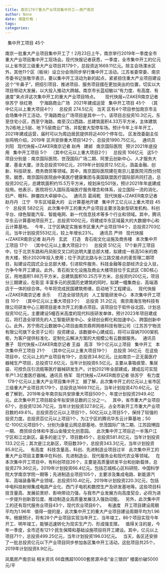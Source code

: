 ```yaml
---
title: 南京179个重大产业项目集中开工——房产南京
author: None
date: 楼盘价格 : 
tags: 
categories: 
---
```

  集中开工项目 45个
<!-- more -->
南京一批重大产业项目集中开工了！2月23日上午，南京举行2019年一季度全市重大产业项目集中开工现场会。现代快报记者获悉，一季度，全市集中开工的亿元以上省市区三级重大产业项目共179个，总投资达1669.11亿元。除主会场溧水区外，其他11个区（板块）设立分会场同步举行集中开工活动。江苏省委常委、南京市委书记张敬华表示，要以集中开工活动为新的起点，紧紧扭住重大产业项目建设这个“牛鼻子”，把招引项目、推进项目、服务项目摆在更加突出的位置，切实以大项目带动大发展，以大投入推动大跨越。南京市长蓝绍敏以“有力度、有高度、有速度”来点评这次集中开工的重大产业项目特点。
  
  现代快报+/ZAKER南京记者 徐苏宁 徐红艳
  
  宁海路商业广场
  2021年建成运营
  集中开工项目 45个
  （其中亿元以上重大项目4个）
  总投资 274.5亿元
  当天
区有4个项目参加南京市主会场集中开工活动，宁海路商业广场项目是其中一个。该项目总投资10.3亿元，东至住宅小区，西至宁海路，南至汉口西路，总建筑面积4.33万平方米，主体建筑为2栋地上5层、地下5层商业广场，并配套大型停车场。预计今年上半年开工，2021年建成运营，届时可以为周边居民提供将近400个停车位。
区发改委副主任张鸣明介绍，2019年
区共安排重大项目142个，总投资1990.75亿元。
  通讯员 刘阳
  现代快报+/ZAKER南京记者 赵冉
  建邺
  南京国际医院
  预计2021年底投用
  集中开工项目 5个
  （其中亿元以上重大项目2个）
  总投资 106亿元
  这5个项目分别是：南京国际医院、世茂国际广场二期、阿里云创新中心、人才服务大厦、基金大厦。涉及总投资106亿元，2019年计划投资12.5亿元，涵盖金融、创新、科技研发、商务商贸等领域。其中，南京国际医院建在南京儿童医院河西分院旁。据悉，南京国际医院由中美医疗健康集团与美国联盟医疗国际部共同打造，总投资20亿元，总建筑面积约15.5万平方米，规划床位501张，预计2021年年底建成投用。他表示，医院将引入国际高端医疗服务理念和体系，设立国际一流的消化、妇产、眼科、肿瘤四大卓越中心。
  通讯员 葛闿乾
  现代快报+/ZAKER南京记者 赵丹丹
  江宁
  华东区域最大的
  云计算基地开建
  集中开工亿元以上重大项目 45个
  总投资 582亿元
  此次集中开工的重大产业项目主要涉及新型研发机构、科创平台、绿色智能汽车、智能电网、新一代信息技术等多个行业和领域。其中，腾讯华东云计算基地项目开工，总投资100亿元，将建成华东区域最大的大数据中心和云计算基地。
  今年，江宁区确定实施省市区重大产业项目194个，总投资2703亿元，当年计划投资553亿元，较上年增长23%。
  通讯员 严帅
  现代快报+/ZAKER南京记者 赵丹丹
  玄武
  
打造
  青石街文化设施及商务楼
  本次集中开工项目 17个
  （其中亿元以上重大项目2个）
  总投资 51亿元
  17个新开工项目中，位于北京东路和丹凤街交叉口的达明大厦总部大楼，拟建成一栋高50米的商务大楼，预计2020年投入使用；位于洪武北路与长江路交接点的麦哲理二期项目，拟建设花园式企业总部大楼，引进软件服务、科技金融等总部经济企业入驻，力争今年开工建设。此外，青石街文化设施及商业大楼项目位于玄武区
CBD核心区，用地面积1.88万平方米，总建筑面积10.25万平方米，总投资约20亿元，项目分三期建设，在彰显
丰富多元的民国历史建筑的同时，拟建一幢集商业、高端酒店于一体的综合体。今年将完成民国建筑修缮，启动地下工程建设。
  现代快报+/ZAKER南京记者 余乐
  
  打造全球领先的
  人工智能研发中心
  本次集中开工项目 10个
  （其中亿元以上重大项目3个）
  总投资 31.2亿元
  南京南海生物科技有限公司研发中心三期项目是本次开工的重点项目。该项目位于软件谷北园，计划总投资10亿元，主要建设5幢百米高度的现代科技研发单体，预计2023年项目建成后，将打造全球领先的人工智能研发中心、全球创业孵化和加速中心、跨国创新中心。此外，苏宁雨花云数据中心项目由南京鼎邦网络科技有限公司（江苏苏宁物流有限公司旗下全资子公司）投资建设，该数据中心建成后，将可以容纳7000架机柜，为客户提供标准化、定制化云解决方案的大规模公有云数据服务。
  通讯员 惠子
  现代快报+/ZAKER南京记者 王益
  高淳
  19个亿元以上项目
  集中开工
  本次集中开工项目 21个
  （其中亿元以上重大项目19个）
  总投资 36亿元
  在这些项目中，亿元以上的产业项目有19个，总投资34.8亿元。比如南京一正无菌医疗器械生产项目，总投资12.6亿元，当年计划投资6.5亿元。主要从事吸痰管、集尿袋、可控负压引流瓶等医疗器械研发生产。计划2021年全部建成，建成后可实现年产1.3亿套医疗器械。通讯员 杨军
  现代快报+/ZAKER南京记者 徐苏宁
  有力度
  179个亿元以上重大产业项目集中开工
  据了解，此次集中开工的亿元以上省市区三级重大产业项目共179个，总投资达1669.11亿元，当年计划投资470.6亿元。记者了解到，2019年全年南京拟共安排重大项目500个，年度计划投资2949.4亿元。此次集中开工项目超全年拟安排总数的三分之一。
  其中，省市重大产业项目67个，总投资1236.7亿元，当年计划投资327.8亿元，占全市新开工市重大产业项目数的49.6%。总投资百亿元以上项目1个，50亿元以上项目5个，保持了较强的投资力度。总投资百亿元以上项目1个，为江宁区的腾讯华东云计算基地；50亿-100亿元项目5个，分别为康星云网总部基地、世茂国际广场二期、江苏园博园一期、
商贸综合体和牛首山金陵文化创意园。
  此次集中开工项目近一半落户江宁区和江北新区。最多的是江宁，项目数45个，总投资581.8亿元，当年计划投资133.2亿元；其次是江北新区，项目数39个，总投资343.3亿元，当年计划投资85.8亿元。
  有高度
  科技含量高，科创、先进制造业项目过半
  此次集中开工的重大产业项目主要集中在科创、先进制造业、现代服务业和现代农业等领域。
  在本次集中开工项目中，有科创项目26个，主要是高质量研发平台和创新载体，总投资279.36亿元，2019年计划投资66.4亿元。包括芯城核心区科研院、中国科学院大学南京学院一期等；先进制造业项目105个，主要涉及集成电路、新能源汽车、高端装备等产业领域，总投资510.4亿元，2019年计划投资220.3亿元，包括中电科技射频集成电路产业化、西门子电机和数控生产及研发基地等。这些项目科技含量高、发展前景好、影响带动力强，与我市产业发展方向高度契合，必将为进一步提升创新首位度、推动制造业高质量发展注入强劲动能。
  另外，此次集中开工的还有现代服务业项目43个，现代农业项目6个。
  有速度
  开工项目建设周期平均为1.96年
  值得一提的是，此次集中开工的重大产业项目建设周期平均为1.96年。根据预计，将有28个产业项目实现当年开工、当年竣工，86个项目实现今年开工、明年竣工，能够迅速转化为现实生产力、形成强支撑。
  值得关注的是，今年一季度，全市还有121个民生保障和基础设施项目将开工建设。其中，亿元以上项目71个，总投资499.25亿元，当年计划投资196.03亿元。
  当天，各区还安排了一批总投资亿元以下产业项目同步参加各区集中开工活动，这批项目共25个，2019年计划投资8.9亿元。
                        
                        
                        
                        
                                        
                    
                    
                
                    
                    
                    
                
                    
                
凤凰房产南京站
相关资讯
66盘携超10000套房源冲击“金三银四”
楼面价破5000元/平
	                        
	                    
	                        
	                    
